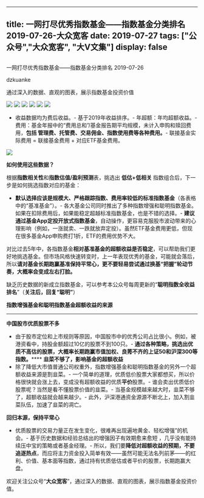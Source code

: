 
---
title:   一网打尽优秀指数基金——指数基金分类排名 2019-07-26-大众宽客
date: 2019-07-27
tags: ["公众号","大众宽客", "大V文集"]
display: false
---


## 



一网打尽优秀指数基金——指数基金分类排名 2019-07-26




dzkuanke




通过深入的数据、直观的图表，展示指数基金投资价值




<img class="rich_pages" data-ratio="1.5628865979381443" data-s="300,640" src="https://mmbiz.qpic.cn/mmbiz_png/PKw3FQPmhIhQRDFjPlhfgqYgSDhcCXkibA1ichwXUT7goqicUe0GlErsib4KPPxviaTNRlenFiacT0AEzybiaXiaCiaK5bw/640?wx_fmt=png" data-type="png" data-w="970" style="">

<img class="rich_pages" data-ratio="1.0967078189300412" data-s="300,640" src="https://mmbiz.qpic.cn/mmbiz_png/PKw3FQPmhIhQRDFjPlhfgqYgSDhcCXkibcoBP8zic9IUC1wnhBlAhQEm0ib9YbWs89tSR9eRMG4eBqKGf0qR4r4wg/640?wx_fmt=png" data-type="png" data-w="972" style="">

<img class="rich_pages" data-ratio="1.3237704918032787" data-s="300,640" src="https://mmbiz.qpic.cn/mmbiz_png/PKw3FQPmhIhQRDFjPlhfgqYgSDhcCXkibauE2UzRflI2YgCc5oy8jiaeOWso5Nh64SYO2EwWXFt1YTguo4Oy2M8g/640?wx_fmt=png" data-type="png" data-w="976" style="">

<img class="rich_pages" data-ratio="1.1922290388548058" data-s="300,640" src="https://mmbiz.qpic.cn/mmbiz_png/PKw3FQPmhIhQRDFjPlhfgqYgSDhcCXkibcGLeQKibFlslHpSwpLlSAqdIXKpxupibZuQT6NwBb0WMpMkib54ew6t0Q/640?wx_fmt=png" data-type="png" data-w="978" style="">

<img class="rich_pages" data-ratio="0.9148073022312373" data-s="300,640" src="https://mmbiz.qpic.cn/mmbiz_png/PKw3FQPmhIhQRDFjPlhfgqYgSDhcCXkibI0dGrwyvwbp097YdKEBympbugk0DXlNaALGghB18rkQzRueG0upPqQ/640?wx_fmt=png" data-type="png" data-w="986" style="">

<img class="rich_pages" data-ratio="0.7946611909650924" data-s="300,640" src="https://mmbiz.qpic.cn/mmbiz_png/PKw3FQPmhIhQRDFjPlhfgqYgSDhcCXkib0cc24YCSaCibrjGkEDRCwQnXcve87HQeUib91aHDJUhrZ0a7rk18bzYA/640?wx_fmt=png" data-type="png" data-w="974" style="">


- 收益数据均为费后收益。- 基于2019年收益排序。- 年超额：年均超额收益。- 费用：基金年报中的“费用总和”/基金报告期平均规模，未计入申购和赎回费用，**包括 管理费、托管费、交易佣金、指数使用费等各种费用。**- 联接基金实际费用 = 联接基金费用 + 对应ETF基金费用。


<img class="rich_pages" data-ratio="0.3739352640545145" data-s="300,640" src="https://mmbiz.qpic.cn/mmbiz_png/PKw3FQPmhIjRfZpR3LYic93G9bLic2bFpgJnJdJe0VWH3Z1CpISTgM0CNibDTEC3icib110gqMOxNWdic0SBNgsAz5kg/640?wx_fmt=png" data-type="png" data-w="1174" style=""/>





**如何使用这些数据？**



根据**指数相关性**和**指数估值/盈利预测**表，挑选出&nbsp;**低估+低相关** 指数组合后，下一步是如何挑选指数对应的基金：
- **默认选择应该是规模大、严格跟踪指数、费用率较低的标准指数基金**（各表格中的“基准基金”）。- 各大基金公司同时推出了多种指数增强和聪明指数基金。如果在扣除费用后，如果能稳定超越标准指数基金，也是不错的选择。- **建议通过基金App定投开放式指数基金**，自动操作，更容易克服股市波动带来的心理影响（例如，一涨就卖、一跌就放弃定投）。虽然ETF基金费用更低，但现在很多基金App申购费打1折，ETF的费用优势不大。


对比过去5年中，各指数基金**相对基准基金的超额收益是否稳定**<h-char unicode="ff0c" class="" style="max-width: 100%;box-sizing: border-box !important;word-wrap: break-word !important;">，</h-char>可以帮助我们更好地挑选基金。但市场风格快速转变时，上一年表现优秀的基金，可能就会落后，所以**请对基金长期跑赢基准保持平常心，更不要轻易尝试通过换基“把握”轮动节奏，大概率会变成左右打脸。**



缺乏历史数据的新成立指数基金，可以参考本公众号每周更新的“**聪明指数全收益排名**”（**关注后，回复“聪明”**）





**指数增强基金和聪明指数基金超额收益的来源**

****

**中国股市优质股票不多**
- 由于股市定位和上市规则等原因，中国股市中的优秀公司占比很小。例如，被港资看中，持股金额超过10亿的股票不到100只。- **通过各种策略，挑选出优质不高估的股票，大概率长期跑赢市值加权、良莠不齐的上证50和沪深300等指数。******
**韭菜不够了，影响基金的超额收益**
- 除了降低大市值普通公司权重外，指数增强基金和聪明指数基金的另外一个超额收益来源是割韭菜。- 一个简单的道理，优质低价股票大家都想买，所以价格很快就会涨上去，变成没有超额收益的优质**平价**股票。- 谁会卖出优质低价股票呢？当然是看不懂股票价值的韭菜。- 当基金规模越来越大时，韭菜不够了，超额收益就会越来越少。- 此外，沪深港通资金源源不断北上，加入割韭菜队伍，加速了韭菜的凋亡。


**回归本源，保持平常心**
- 优质股票的交易力量正在发生变化，很难再出现遍地黄金、轻松增强”的机会。- 基于历史数据和经验总结出的增强因子有效期愈来愈短 ，几乎没有能持续压中宝的策略或者基金经理。- 所以，我们要**降低对超额收益的预期，不要追逐热点**，而应将主力资金投入简单有效——虽然可能无法名列前茅——的红利、价值、基本面等指数，通过持有优质低估或者平价的股票，长期跑赢大盘。


欢迎关注公众号“**大众宽客**”，通过深入的数据、直观的图表，展示指数基金投资价值。









